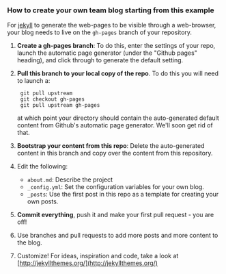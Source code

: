### How to create your own team blog starting from this example

For [jekyll](http://jekyllrb.com) to generate the web-pages to be visible through a web-browser, your blog needs to live on the `gh-pages` branch of your repository.

1. **Create a gh-pages branch**: To do this, enter the settings of your repo, launch the automatic page generator (under the "Github pages" heading), and click through to generate the default setting. 

1. **Pull this branch to your local copy of the repo**. To do this you will need to launch a: 

        git pull upstream
    	git checkout gh-pages
	    git pull upstream gh-pages

   at which point your directory should contain the auto-generated default content from 
   Github's automatic page generator. We'll soon get rid of that.

1. **Bootstrap your content from this repo**: Delete the auto-generated content in this branch  and copy over the content from this repository. 

1. Edit the following: 
   
   - `about.md`: Describe the project
   - `_config.yml`: Set the configuration variables for your own blog.
   - `_posts`: Use the first post in this repo as a template for creating your own posts.
   
1. **Commit everything**, push it and make your first pull request - you are off! 

1. Use branches and pull requests to add more posts and more content to the blog. 

1. Customize! For ideas, inspiration and code, take a look at [http://jekyllthemes.org/](http://jekyllthemes.org/)



 

